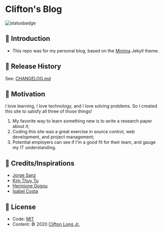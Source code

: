 # Clifton's Blog
![statusbadge](https://img.shields.io/badge/status-offline-red?style=for-the-badge)

## 👋 Introduction
- This repo was for my personal blog, based on the [Minima](https://github.com/jekyll/minima) Jekyll theme.

## 📝 Release History
See: [CHANGELOG.md](/CHANGELOG.md)

## 🤔 Motivation
I love learning, I love technology, and I love solving problems. So I created this site to satisfy all three of those things!

1. My favorite way to learn something new is to write a research paper about it;
2. Coding this site was a great exercise in source control, web development, and project management;
3. Potential employers can see if I'm a good fit for their team, and gauge my IT understanding.

## 🙏 Credits/Inspirations
- [Jorge Sanz](https://jorgesanz.net/)
- [Kim Thuy Tu](https://www.kimthuytu.com/)
- [Hermione Gogou](https://www.hermionegogou.com/)
- [Isabel Costa](https://github.com/isabelcosta)

## 📄 License
- Code: [MIT](http://opensource.org/licenses/MIT)
- Content: © 2020 [Clifton Long Jr.]()
